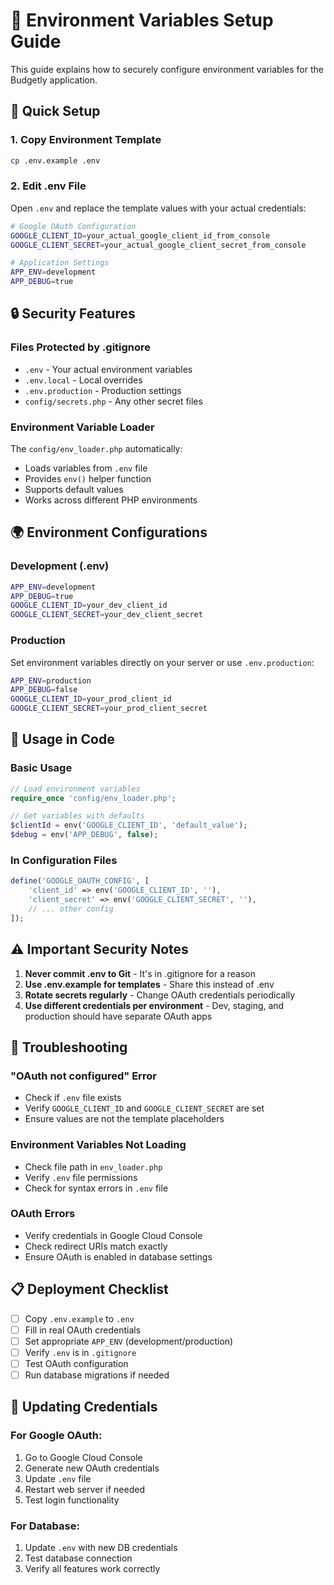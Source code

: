 # 🔐 Environment Variables Setup Guide

This guide explains how to securely configure environment variables for the Budgetly application.

## 🚀 Quick Setup

### 1. Copy Environment Template
```bash
cp .env.example .env
```

### 2. Edit .env File
Open `.env` and replace the template values with your actual credentials:

```bash
# Google OAuth Configuration
GOOGLE_CLIENT_ID=your_actual_google_client_id_from_console
GOOGLE_CLIENT_SECRET=your_actual_google_client_secret_from_console

# Application Settings
APP_ENV=development
APP_DEBUG=true
```

## 🔒 Security Features

### Files Protected by .gitignore
- `.env` - Your actual environment variables
- `.env.local` - Local overrides
- `.env.production` - Production settings
- `config/secrets.php` - Any other secret files

### Environment Variable Loader
The `config/env_loader.php` automatically:
- Loads variables from `.env` file
- Provides `env()` helper function
- Supports default values
- Works across different PHP environments

## 🌍 Environment Configurations

### Development (.env)
```bash
APP_ENV=development
APP_DEBUG=true
GOOGLE_CLIENT_ID=your_dev_client_id
GOOGLE_CLIENT_SECRET=your_dev_client_secret
```

### Production
Set environment variables directly on your server or use `.env.production`:
```bash
APP_ENV=production
APP_DEBUG=false
GOOGLE_CLIENT_ID=your_prod_client_id
GOOGLE_CLIENT_SECRET=your_prod_client_secret
```

## 🔧 Usage in Code

### Basic Usage
```php
// Load environment variables
require_once 'config/env_loader.php';

// Get variables with defaults
$clientId = env('GOOGLE_CLIENT_ID', 'default_value');
$debug = env('APP_DEBUG', false);
```

### In Configuration Files
```php
define('GOOGLE_OAUTH_CONFIG', [
    'client_id' => env('GOOGLE_CLIENT_ID', ''),
    'client_secret' => env('GOOGLE_CLIENT_SECRET', ''),
    // ... other config
]);
```

## ⚠️ Important Security Notes

1. **Never commit .env to Git** - It's in .gitignore for a reason
2. **Use .env.example for templates** - Share this instead of .env
3. **Rotate secrets regularly** - Change OAuth credentials periodically
4. **Use different credentials per environment** - Dev, staging, and production should have separate OAuth apps

## 🐛 Troubleshooting

### "OAuth not configured" Error
- Check if `.env` file exists
- Verify `GOOGLE_CLIENT_ID` and `GOOGLE_CLIENT_SECRET` are set
- Ensure values are not the template placeholders

### Environment Variables Not Loading
- Check file path in `env_loader.php`
- Verify `.env` file permissions
- Check for syntax errors in `.env` file

### OAuth Errors
- Verify credentials in Google Cloud Console
- Check redirect URIs match exactly
- Ensure OAuth is enabled in database settings

## 📋 Deployment Checklist

- [ ] Copy `.env.example` to `.env`
- [ ] Fill in real OAuth credentials
- [ ] Set appropriate `APP_ENV` (development/production)
- [ ] Verify `.env` is in `.gitignore`
- [ ] Test OAuth configuration
- [ ] Run database migrations if needed

## 🔄 Updating Credentials

### For Google OAuth:
1. Go to Google Cloud Console
2. Generate new OAuth credentials
3. Update `.env` file
4. Restart web server if needed
5. Test login functionality

### For Database:
1. Update `.env` with new DB credentials
2. Test database connection
3. Verify all features work correctly
